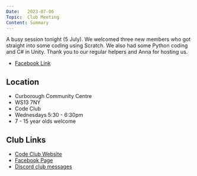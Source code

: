 ```yaml
---
Date:   2023-07-06
Topic:  Club Meeting
Content: Summary
---
```

A busy session tonight (5 July). We welcomed three new members who got straight into some coding using Scratch. We also had some Python coding and C# in Unity. Thank you to our regular helpers and Anna for hosting us.

* [Facebook Link](https://www.facebook.com/720665616418529/posts/781322910352799)

## Location

* Curborough Community Centre
* WS13 7NY
* Code Club
* Wednesdays 5:30 - 6:30pm
* 7 - 15 year olds welcome

## Club Links

* [Code Club Website](https://lichfield-code-club.github.io/)
* [Facebook Page](https://www.facebook.com/LichfieldCoders)
* [Discord club messages](https://discord.gg/szz6xGK)
